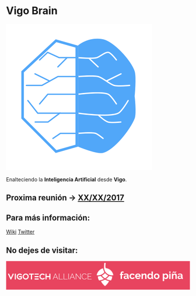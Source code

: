 
# Vigo Brain

![Vigo Brain](/media/vigobrain.png)

Enalteciendo la **Inteligencia Artificial** desde **Vigo**.

## Proxima reunión -> [XX/XX/2017]()

## Para más información:

[Wiki]()
[Twitter](https://twitter.com/VigoBrain)

## No dejes de visitar:

[![VigoTech](/media/vigotech.png)](http://vigotech.org/)
